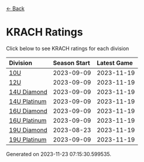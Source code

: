 [<- Back](../readme.md)
# KRACH Ratings
Click below to see KRACH ratings for each division

| Division | Season Start | Latest Game |
| :-- | :-- | :-- |
| [10U](10U-ratings.md) | 2023-09-09 | 2023-11-19 |
| [12U](12U-ratings.md) | 2023-09-09 | 2023-11-19 |
| [14U Diamond](14U-Diamond-ratings.md) | 2023-09-09 | 2023-11-19 |
| [14U Platinum](14U-Platinum-ratings.md) | 2023-09-09 | 2023-11-19 |
| [16U Diamond](16U-Diamond-ratings.md) | 2023-09-09 | 2023-11-19 |
| [16U Platinum](16U-Platinum-ratings.md) | 2023-09-09 | 2023-11-19 |
| [19U Diamond](19U-Diamond-ratings.md) | 2023-08-23 | 2023-11-19 |
| [19U Platinum](19U-Platinum-ratings.md) | 2023-09-09 | 2023-11-19 |

Generated on 2023-11-23 07:15:30.599535.
